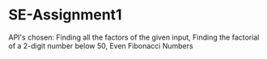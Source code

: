# SE-Assignment1

API's chosen: Finding all the factors of the given input, Finding the factorial of a 2-digit number below 50, Even Fibonacci Numbers 
